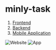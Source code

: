 # minly-task

1) [Frontend]([https://www.example.com](https://github.com/Mariam22-hub/minly-task/tree/frontend))
2) [Backend](https://github.com/Mariam22-hub/minly-task/tree/back-end)
3) [Mobile Application](https://github.com/Mariam22-hub/minly-task/tree/app)

 ![Website](https://ibb.co/Jrsn211)
 ![App](https://ibb.co/6JT6GGc)
